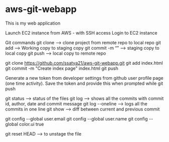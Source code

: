 # aws-git-webapp
This is my web application 


Launch EC2 instance from AWS - with SSH access
Login to EC2 instance

Git commands
git clone                                --> clone project from remote repo to local repo
git add <filename>                       --> Working copy to staging copy
git commit -m “<commit-message>”         --> staging copy to local copy
git push                                 --> local copy to remote repo
  
git clone https://github.com/ssatya21/aws-git-webapp.git
git add index.html
git commit -m "Create index page" index.html
git push 
  
Generate a new token from developer settings from github user profile page (one time activity). Save the token and provide this when prompted while git push
  
git status                --> status of the files
git log                   --> shows all the commits with commit id, author, date and commit message
git log --oneline         --> logs all the commits in one line
git show <commit-id>      --> diff between current and previous commit
  
  
git config --global user.email <email-id>
git config --global user.name <username>
git config --global color.ui true

git reset HEAD <file> --> to unstage the file
